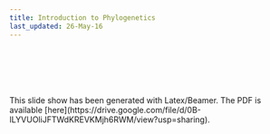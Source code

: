 ```yaml
---
title: Introduction to Phylogenetics 
last_updated: 26-May-16
---
```


<br>
<br>
<br>
<br>
<br>
This slide show has been generated with Latex/Beamer. The PDF is available [here](https://drive.google.com/file/d/0B-lLYVUOliJFTWdKREVKMjh6RWM/view?usp=sharing).

